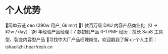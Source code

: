 # 个人优势
🏅简单云链 ceo (290w 用户, 6k mrr)
🎯1 款百万级 DAU 内容产品商业化（0 -> ¥2w / day）
🎖6 年经验产品经理｜7 款初创产品 0-1 PMF 经历｜擅长 SaaS 工具型、裂变内容型产品
🎺寻找中大厂产品经理岗位，欢迎戳我了解
👉个人主页：ishaolizhi.hearfresh.cn